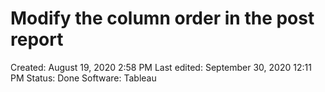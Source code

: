 # Modify the column order in the post report

Created: August 19, 2020 2:58 PM
Last edited: September 30, 2020 12:11 PM
Status: Done
Software: Tableau